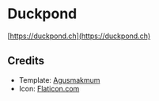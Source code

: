 # Duckpond

[https://duckpond.ch](https://duckpond.ch)

## Credits

* Template: [Agusmakmum](https://github.com/agusmakmun/agusmakmun.github.io)
* Icon: [Flaticon.com](www.flaticon.com)
